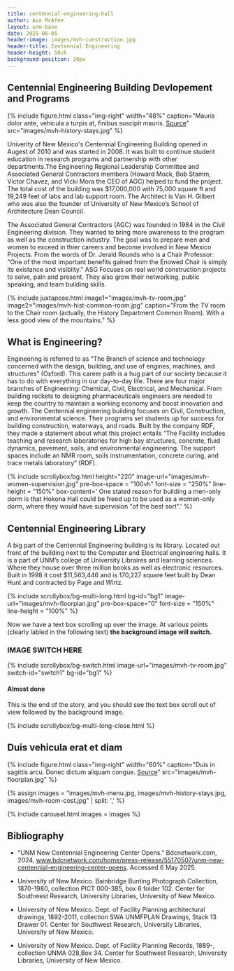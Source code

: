 ```yaml
---
title: centennial-engineering-hall
author: Ava McAfee
layout: unm-base
date: 2025-06-05
header-image: images/mvh-construction.jpg
header-title: Centennial Engineering
header-height: 50vh
background-position: 20px
---
```



## Centennial Engineering Building Devlopement and Programs 


{% include figure.html class="img-right" width="48%" caption="Mauris dolor ante, vehicula a turpis at, finibus suscipit mauris. [Source](https://rmoa.unm.edu/docviewer.php?docId=nmu1unma028.xml)" src="images/mvh-history-stays.jpg" %}

Univerity of New Mexico's Centennial Engineering Building opened in Augest of 2010 and was started in 2008. It was built to continue student education in research programs and partnership with other departments.The Engineering Regional Leadership Committee and Associated General Contractors members (Howard Mock, Bob Stamm, Victor Chavez, and Vicki Mora the CEO of AGC) helped to fund the project. The total cost of the building was $17,000,000 with 75,000 square ft and 19,249 feet of labs and lab support room. The Architect is Van H. Gilbert who was also the founder of University of New Mexico’s School of Architecture Dean Council.  

[^note1]:"One of the most important benefits gained from the Endowed Chair is simply its existance and visibilty" (Dr. Jerald Rounds).

The Associated General Contractors (AGC) was founded in 1984 in the Civil Engineering division. They wanted to bring more awareness to the program as well as the construction industry. The goal was to prepare men and women to exceed in thier careers and become involved in New Mexico Projects. From the words of Dr. Jerald Rounds who is a Chair Professor: "One of the most important benefits gained from the Enowed Chair is simply its existance and visibilty." ASG Focuses on real world construction projects to solve, paln and present. They also grow their networking, public speaking, and team building skills.


{% include juxtapose.html
image1="images/mvh-tv-room.jpg"
image2="images/mvh-hist-common-room.jpg"
caption="From the TV room to the Chair room (actually, the History Department Common Room). With a less good view of the mountains."
%}

## What is Engineering? 
Engineering is referred to as “The Branch of science and technology concerned with the design, building, and use of engines, machines, and structures” (Oxford). This career path is a hug part of our society because it has to do with everything in our day-to-day life. There are four major branches of Engineering: Chemical, Civil, Electrical, and Mechanical. From building rockets to designing pharmaceuticals engineers are needed to keep the country to maintain a working economy and boost innovation and growth. The Centennial engineering building focuses on Civil, Construction, and environmental science. Their programs set students up for success for building construction, waterways, and roads.  Built by the company RDF, they made a statement about what this project entails “The Facility includes teaching and research laboratories for high bay structures, concrete, fluid dynamics, pavement, soils, and environmental engineering. The support spaces include an NMR room, soils instrumentation, concrete curing, and trace metals laboratory” (RDF).  

{% include scrollybox/bg.html
  height="220"
  image-url="images/mvh-women-supervision.jpg"
  pre-box-space = "100vh"
  font-size = "250%"
  line-height = "150%"
  box-content='
       One stated reason for building a men-only dorm is that Hokona Hall could be freed up to be used as a women-only dorm, where they would have supervision "of the best sort".'
%}


## Centennial Engineering Library 
A big part of the Centennial Engineering building is its library. Located out front of the building next to the Computer and Electrical engineering halls. It is a part of UNM’s college of University Libraires and learning sciences. Where they house over three million books as well as electronic resources. Built in 1998  it cost $11,563,446 and is 170,227 square feet built by Dean Hunt and contracted by Page and Wirtz. 


<!-- this is an unclosed div that needs to be closed with bg-multi-long-close-->
{% include scrollybox/bg-multi-long.html
  bg-id="bg1"
  image-url="images/mvh-floorplan.jpg"
  pre-box-space="0"
  font-size = "150%"
  line-height = "100%"
%}

Now we have a text box scrolling up over the image. At various points (clearly labled in the following text) **the background image will switch.**


### IMAGE SWITCH HERE 

{% include scrollybox/bg-switch.html
  image-url="images/mvh-tv-room.jpg"
  switch-id="switch1"
  bg-id="bg1"
%}


#### Almost done
This is the end of the story, and you should see the text box scroll out of view followed by the background image.


{% include scrollybox/bg-multi-long-close.html %}


## Duis vehicula erat et diam
{% include figure.html class="img-right" width="60%" caption="Duis in sagittis arcu. Donec dictum aliquam congue. [Source](https://rmoa.unm.edu/docviewer.php?docId=nmu1unma028.xml)" src="images/mvh-floorplan.jpg" %}

{% assign images = 
"images/mvh-menu.jpg,
images/mvh-history-stays.jpg,
images/mvh-room-cost.jpg" | split: ','
%}

{% include carousel.html
images = images 
%}

## Bibliography

- “UNM New Centennial Engineering Center Opens.” Bdcnetwork.com, 2024, www.bdcnetwork.com/home/press-release/55170507/unm-new-centennial-engineering-center-opens. Accessed 6 May 2025.

- University of New Mexico. Bainbridge Bunting Photograph Collection, 1870-1980, collection PICT 000-385, box 6	folder 102. Center for Southwest Research, University Libraries, University of New Mexico.

- University of New Mexico. Dept. of Facility Planning architectural drawings, 1892-2011, collection SWA UNMFPLAN Drawings, Stack 13	Drawer 01. Center for Southwest Research, University Libraries, University of New Mexico.

- University of New Mexico. Dept. of Facility Planning Records, 1889-, collection UNMA 028,Box  34. Center for Southwest Research, University Libraries, University of New Mexico.
